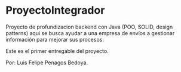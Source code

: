# ProyectoIntegrador
Proyecto de profundizacion backend con Java (POO, SOLID, design patterns)
aqui se busca ayudar a una empresa de envíos a gestionar información para mejorar sus procesos.

Este es el primer entregable del proyecto.

Por: Luis Felipe Penagos Bedoya.
